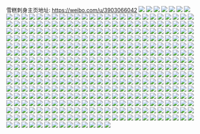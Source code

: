 雪糕刺身主页地址: https://weibo.com/u/3903066042 
![](https://wx4.sinaimg.cn/mw2000/e8a40fbagy1h8pjhuvwucj22c0340u0y.jpg) 
![](https://wx4.sinaimg.cn/mw2000/e8a40fbagy1h8pjkd6lstj22c03404qs.jpg) 
![](https://wx4.sinaimg.cn/mw2000/e8a40fbagy1h8pjk8as6cj22442ti4qq.jpg) 
![](https://wx4.sinaimg.cn/mw2000/e8a40fbagy1h8mtmvo2h5j22dc35sx6q.jpg) 
![](https://wx4.sinaimg.cn/mw2000/e8a40fbagy1h8mtmszztnj22dr1sb7wh.jpg) 
![](https://wx4.sinaimg.cn/mw2000/e8a40fbagy1h8mtmwgi7pj21sa2dq4qp.jpg) 
![](https://wx4.sinaimg.cn/mw2000/e8a40fbagy1h8gslxmid4j22ds1scnpd.jpg) 
![](https://wx4.sinaimg.cn/mw2000/e8a40fbagy1h8gsm2xwp1j22dc1s0x6q.jpg) 
![](https://wx4.sinaimg.cn/mw2000/e8a40fbagy1h8gsqa2nnbj20sn1ewn7v.jpg) 
![](https://wx4.sinaimg.cn/mw2000/e8a40fbagy1h8da3qwwz7j21kn23jb29.jpg) 
![](https://wx4.sinaimg.cn/mw2000/e8a40fbagy1h8da3saj11j21m425h7wh.jpg) 
![](https://wx4.sinaimg.cn/mw2000/e8a40fbagy1h8da3tt9k6j21ab1pr7wh.jpg) 
![](https://wx4.sinaimg.cn/mw2000/e8a40fbagy1h8da3w59qgj22dc1s0hdt.jpg) 
![](https://wx4.sinaimg.cn/mw2000/e8a40fbagy1h8da3yt7xxj21kx23wnpd.jpg) 
![](https://wx4.sinaimg.cn/mw2000/e8a40fbagy1h8da40ukhuj22dc1s0e81.jpg) 
![](https://wx4.sinaimg.cn/mw2000/e8a40fbagy1h8da42qybbj21l32447wh.jpg) 
![](https://wx4.sinaimg.cn/mw2000/e8a40fbagy1h8da43ra54j21wf2j8kjl.jpg) 
![](https://wx4.sinaimg.cn/mw2000/e8a40fbagy1h8da44mw7hj21zi2ncnpd.jpg) 
![](https://wx4.sinaimg.cn/mw2000/e8a40fbagy1h7wvkd69xkj22dc1s07wh.jpg) 
![](https://wx4.sinaimg.cn/mw2000/e8a40fbagy1h7wvkg5arkj21kg23aqv6.jpg) 
![](https://wx4.sinaimg.cn/mw2000/e8a40fbagy1h7wvkig5duj22dc1s0qv5.jpg) 
![](https://wx4.sinaimg.cn/mw2000/e8a40fbagy1h7wvl6b7goj22dc1s0e81.jpg) 
![](https://wx4.sinaimg.cn/mw2000/e8a40fbagy1h7wvl5d79hj22c0340b2b.jpg) 
![](https://wx4.sinaimg.cn/mw2000/e8a40fbagy1h74xj22pckj21s02dcu0x.jpg) 
![](https://wx4.sinaimg.cn/mw2000/e8a40fbagy1h6vv8niqbrj20u01hcab4.jpg) 
![](https://wx4.sinaimg.cn/mw2000/e8a40fbagy1h6vv8mb3yaj214j0ueafx.jpg) 
![](https://wx4.sinaimg.cn/mw2000/e8a40fbagy1h6vv8peqipj20or181gtv.jpg) 
![](https://wx4.sinaimg.cn/mw2000/e8a40fbagy1h6vv8zfd76j218g0xck6q.jpg) 
![](https://wx4.sinaimg.cn/mw2000/e8a40fbagy1h6vv8ojx6jj222a2r1qv5.jpg) 
![](https://wx4.sinaimg.cn/mw2000/e8a40fbagy1h6vv8ripq5j22822yr1kz.jpg) 
![](https://wx4.sinaimg.cn/mw2000/e8a40fbagy1h6i7oh87toj20go0ksmxf.jpg) 
![](https://wx4.sinaimg.cn/mw2000/e8a40fbagy1h654b86p87j22c0340qv6.jpg) 
![](https://wx4.sinaimg.cn/mw2000/e8a40fbagy1h654bdjy6dj22c03407wi.jpg) 
![](https://wx4.sinaimg.cn/mw2000/e8a40fbagy1h654bge48zj21wi2jc7wh.jpg) 
![](https://wx4.sinaimg.cn/mw2000/e8a40fbagy1h654blglvwj22c0340qv6.jpg) 
![](https://wx4.sinaimg.cn/mw2000/e8a40fbagy1h654b3nhfgj22aa31qhdt.jpg) 
![](https://wx4.sinaimg.cn/mw2000/e8a40fbagy1h654kaxjgvj223y2t9kjl.jpg) 
![](https://wx4.sinaimg.cn/mw2000/e8a40fbagy1h655ivfjyij224w2ujhdt.jpg) 
![](https://wx4.sinaimg.cn/mw2000/e8a40fbagy1h654ka65ikj22c03404qr.jpg) 
![](https://wx4.sinaimg.cn/mw2000/e8a40fbagy1h654kdjeo3j226p2wxb2c.jpg) 
![](https://wx4.sinaimg.cn/mw2000/e8a40fbagy1h654klu70mj22c0340akq.jpg) 
![](https://wx4.sinaimg.cn/mw2000/e8a40fbagy1h5ivydsuonj216n1kwkas.jpg) 
![](https://wx4.sinaimg.cn/mw2000/e8a40fbagy1h5ivyf8nbnj216o1kw1gz.jpg) 
![](https://wx4.sinaimg.cn/mw2000/e8a40fbagy1h5ivyfvnk9j21oe28inot.jpg) 
![](https://wx4.sinaimg.cn/mw2000/e8a40fbagy1h5ivyd5nwvj220n2ovx6p.jpg) 
![](https://wx4.sinaimg.cn/mw2000/e8a40fbagy1h5ivytd2tvj20y119e4g2.jpg) 
![](https://wx4.sinaimg.cn/mw2000/e8a40fbagy1h5ivygyikcj224h2tz7wi.jpg) 
![](https://wx4.sinaimg.cn/mw2000/e8a40fbagy1h52qflrapcj20u00t5aej.jpg) 
![](https://wx4.sinaimg.cn/mw2000/e8a40fbagy1h4w2afwzx9j22c03401l0.jpg) 
![](https://wx4.sinaimg.cn/mw2000/e8a40fbagy1h4w2aebb89j22652pp7wh.jpg) 
![](https://wx4.sinaimg.cn/mw2000/e8a40fbagy1h4foig28kij20zk0qo48o.jpg) 
![](https://wx4.sinaimg.cn/mw2000/e8a40fbagy1h4foiisl3qj22ds1sckjl.jpg) 
![](https://wx4.sinaimg.cn/mw2000/e8a40fbagy1h4foigpcxaj20zk0qodr7.jpg) 
![](https://wx4.sinaimg.cn/mw2000/e8a40fbagy1h4foijl70yj22bi1rwkjl.jpg) 
![](https://wx4.sinaimg.cn/mw2000/e8a40fbagy1h4foimffbej21sc2dshdt.jpg) 
![](https://wx4.sinaimg.cn/mw2000/e8a40fbagy1h4foikhvgmj22ds1scnpd.jpg) 
![](https://wx4.sinaimg.cn/mw2000/e8a40fbagy1h4foin3ybfj22331qnhdt.jpg) 
![](https://wx4.sinaimg.cn/mw2000/e8a40fbagy1h4foiper5tj22a01pie81.jpg) 
![](https://wx4.sinaimg.cn/mw2000/e8a40fbagy1h4bed25pwpj20n01ds4qp.jpg) 
![](https://wx4.sinaimg.cn/mw2000/e8a40fbagy1h42ee3nu83j22c0340hdu.jpg) 
![](https://wx4.sinaimg.cn/mw2000/e8a40fbagy1h2vagbgx4pj20zh1baaoe.jpg) 
![](https://wx4.sinaimg.cn/mw2000/e8a40fbagy1h2u803704vj226q2wznpe.jpg) 
![](https://wx4.sinaimg.cn/mw2000/e8a40fbagy1h2u803rp7kj20yb149ah4.jpg) 
![](https://wx4.sinaimg.cn/mw2000/e8a40fbagy1h2qmmeo551j22c03404qs.jpg) 
![](https://wx4.sinaimg.cn/mw2000/e8a40fbagy1h2qmmgy90sj222r2ro4qr.jpg) 
![](https://wx4.sinaimg.cn/mw2000/e8a40fbagy1h2qmmhhugbj21bk1rxh5g.jpg) 
![](https://wx4.sinaimg.cn/mw2000/e8a40fbagy1h2qmmcajmfj229s312npe.jpg) 
![](https://wx4.sinaimg.cn/mw2000/e8a40fbagy1h2qmqh00llj22c0340x6q.jpg) 
![](https://wx4.sinaimg.cn/mw2000/e8a40fbagy1h2qmqkddgqj22c0340e83.jpg) 
![](https://wx4.sinaimg.cn/mw2000/e8a40fbagy1h2qmqnbx6zj227k2y3npe.jpg) 
![](https://wx4.sinaimg.cn/mw2000/e8a40fbagy1h2i5pworqlj20ts12qag5.jpg) 
![](https://wx4.sinaimg.cn/mw2000/e8a40fbagy1h2hejybmpdj20n01ds13v.jpg) 
![](https://wx4.sinaimg.cn/mw2000/e8a40fbagy1h2bm40yixhj20u01hhwv9.jpg) 
![](https://wx4.sinaimg.cn/mw2000/e8a40fbagy1h2bm40i1gij20u01sltqi.jpg) 
![](https://wx4.sinaimg.cn/mw2000/e8a40fbagy1h2bm41bfnuj20qk0ein0v.jpg) 
![](https://wx4.sinaimg.cn/mw2000/e8a40fbagy1h2a2p1sbxqj21sc2dsb2a.jpg) 
![](https://wx4.sinaimg.cn/mw2000/e8a40fbagy1h2a2pa2quej22c03401kz.jpg) 
![](https://wx4.sinaimg.cn/mw2000/e8a40fbagy1h2a2pc0faaj21bu1rshca.jpg) 
![](https://wx4.sinaimg.cn/mw2000/e8a40fbagy1h2a2ratbakj20yg1ck4b0.jpg) 
![](https://wx4.sinaimg.cn/mw2000/e8a40fbagy1h25lapheofj22c03404qs.jpg) 
![](https://wx4.sinaimg.cn/mw2000/e8a40fbagy1h25lalnk2cj21601k0qrz.jpg) 
![](https://wx4.sinaimg.cn/mw2000/e8a40fbagy1h25laqt1dpj22c0340e81.jpg) 
![](https://wx4.sinaimg.cn/mw2000/e8a40fbagy1h1znw7e3byj20j60j7dhq.jpg) 
![](https://wx4.sinaimg.cn/mw2000/e8a40fbagy1h1z33kk5p5j222k2re1kz.jpg) 
![](https://wx4.sinaimg.cn/mw2000/e8a40fbagy1h1z34tbi28j225a2v17wj.jpg) 
![](https://wx4.sinaimg.cn/mw2000/e8a40fbagy1h1xe7nya97j21y02lde82.jpg) 
![](https://wx4.sinaimg.cn/mw2000/e8a40fbagy1h1xe7lx7jej22022o3x6p.jpg) 
![](https://wx4.sinaimg.cn/mw2000/e8a40fbagy1h1xe7qcjsrj223r2t0npe.jpg) 
![](https://wx4.sinaimg.cn/mw2000/e8a40fbagy1h1xe7r8vbxj20vz16mwxb.jpg) 
![](https://wx4.sinaimg.cn/mw2000/e8a40fbagy1h1xe7u08zcj22c03404qr.jpg) 
![](https://wx4.sinaimg.cn/mw2000/e8a40fbagy1h1xe7up1zsj20n00uodok.jpg) 
![](https://wx4.sinaimg.cn/mw2000/e8a40fbagy1h1xe7kcuefj224v2uiu0x.jpg) 
![](https://wx4.sinaimg.cn/mw2000/e8a40fbagy1h1xe8xvbnyj22c03404qs.jpg) 
![](https://wx4.sinaimg.cn/mw2000/e8a40fbagy1h1nk8hj2j0j20n01dsqi0.jpg) 
![](https://wx4.sinaimg.cn/mw2000/e8a40fbagy1h078j5pijlj20mz137777.jpg) 
![](https://wx4.sinaimg.cn/mw2000/e8a40fbagy1gzunel6p96j22c03404qt.jpg) 
![](https://wx4.sinaimg.cn/mw2000/e8a40fbagy1gzundf0ra5j21wi2jdhdu.jpg) 
![](https://wx4.sinaimg.cn/mw2000/e8a40fbagy1gzundjgk0mj222y2ryb2a.jpg) 
![](https://wx4.sinaimg.cn/mw2000/e8a40fbagy1gzundbojagj21qd2b5qv5.jpg) 
![](https://wx4.sinaimg.cn/mw2000/e8a40fbagy1gzundgz27bj22172pl1ky.jpg) 
![](https://wx4.sinaimg.cn/mw2000/e8a40fbagy1gzung8rocjj22c03407wk.jpg) 
![](https://wx4.sinaimg.cn/mw2000/e8a40fbagy1gzundqb4daj22c0340hdu.jpg) 
![](https://wx4.sinaimg.cn/mw2000/e8a40fbagy1gzundo337uj224m2u6qv6.jpg) 
![](https://wx4.sinaimg.cn/mw2000/e8a40fbagy1gzunds4xnmj21yn2m71ky.jpg) 
![](https://wx4.sinaimg.cn/mw2000/e8a40fbagy1gzundz3g1xj22c0340kjm.jpg) 
![](https://wx4.sinaimg.cn/mw2000/e8a40fbagy1gzundvjmkvj21y22lekjm.jpg) 
![](https://wx4.sinaimg.cn/mw2000/e8a40fbagy1gzune5fv85j221t2qfb2a.jpg) 
![](https://wx4.sinaimg.cn/mw2000/e8a40fbagy1gzund9oeadj22c03401kz.jpg) 
![](https://wx4.sinaimg.cn/mw2000/e8a40fbagy1gzune0kcdrj224i2u0hdt.jpg) 
![](https://wx4.sinaimg.cn/mw2000/e8a40fbagy1gzunf4oz5cj221e2pvqv5.jpg) 
![](https://wx4.sinaimg.cn/mw2000/e8a40fbagy1gzune2xac7j22c0340npf.jpg) 
![](https://wx4.sinaimg.cn/mw2000/e8a40fbagy1gzune8bgfpj22c03404qs.jpg) 
![](https://wx4.sinaimg.cn/mw2000/e8a40fbagy1gzunfoerm5j22382sb1ky.jpg) 
![](https://wx4.sinaimg.cn/mw2000/e8a40fbagy1gzop9kbxtlj22c0340npg.jpg) 
![](https://wx4.sinaimg.cn/mw2000/e8a40fbagy1gzop9nvm1dj220e2oikjm.jpg) 
![](https://wx4.sinaimg.cn/mw2000/e8a40fbagy1gzop9qmhrkj22412tdu0x.jpg) 
![](https://wx4.sinaimg.cn/mw2000/e8a40fbagy1gzopbgo9amj222r2rpkjm.jpg) 
![](https://wx4.sinaimg.cn/mw2000/e8a40fbagy1gzopg52y2cj20tf1gan58.jpg) 
![](https://wx4.sinaimg.cn/mw2000/e8a40fbagy1gz7b561xq2j225t2uikjm.jpg) 
![](https://wx4.sinaimg.cn/mw2000/e8a40fbagy1gz7b82p5bjj20n01dsdsx.jpg) 
![](https://wx4.sinaimg.cn/mw2000/e8a40fbagy1gz7b58mdu5j22c02zqe82.jpg) 
![](https://wx4.sinaimg.cn/mw2000/e8a40fbagy1gz7b60jthej22c0340qv7.jpg) 
![](https://wx4.sinaimg.cn/mw2000/e8a40fbagy1gz7b86if4sj21vb2hrx6p.jpg) 
![](https://wx4.sinaimg.cn/mw2000/e8a40fbagy1gz7b51rv5oj22c03401l0.jpg) 
![](https://wx4.sinaimg.cn/mw2000/e8a40fbagy1gz7b5pgedmj229z31bu0y.jpg) 
![](https://wx4.sinaimg.cn/mw2000/e8a40fbagy1gyjf5r1osij233y2bykjo.jpg) 
![](https://wx4.sinaimg.cn/mw2000/e8a40fbagy1gyjf5ozjijj22c02c0hdu.jpg) 
![](https://wx4.sinaimg.cn/mw2000/e8a40fbagy1gyjf5w8f6qj234022onpg.jpg) 
![](https://wx4.sinaimg.cn/mw2000/e8a40fbagy1gyjf60kkjlj21k033yhdu.jpg) 
![](https://wx4.sinaimg.cn/mw2000/e8a40fbagy1gyjf61y3oxj22c02c0b2a.jpg) 
![](https://wx4.sinaimg.cn/mw2000/e8a40fbagy1gyjf63urfij221l2q4x6q.jpg) 
![](https://wx4.sinaimg.cn/mw2000/e8a40fbagy1gyjf65kn5zj22vn2vn4qr.jpg) 
![](https://wx4.sinaimg.cn/mw2000/e8a40fbagy1gyjf69lieaj22zc2zce83.jpg) 
![](https://wx4.sinaimg.cn/mw2000/e8a40fbagy1gyjf5y5e46j22c0340qv6.jpg) 
![](https://wx4.sinaimg.cn/mw2000/e8a40fbagy1gyjf67ptcij223x2bex6p.jpg) 
![](https://wx4.sinaimg.cn/mw2000/e8a40fbagy1gyjf66k7epj220c20chdt.jpg) 
![](https://wx4.sinaimg.cn/mw2000/e8a40fbagy1gyjf6byktrj22bt33r4qr.jpg) 
![](https://wx4.sinaimg.cn/mw2000/e8a40fbagy1gy28y9je03j22c0340qv6.jpg) 
![](https://wx4.sinaimg.cn/mw2000/e8a40fbagy1gy28ydjpqgj22c0340u0y.jpg) 
![](https://wx4.sinaimg.cn/mw2000/e8a40fbagy1gy28yilim4j22c03404qr.jpg) 
![](https://wx4.sinaimg.cn/mw2000/e8a40fbagy1gy28y5rdu8j22c03401ky.jpg) 
![](https://wx4.sinaimg.cn/mw2000/e8a40fbagy1gxjrpq9jvzj20n014wn82.jpg) 
![](https://wx4.sinaimg.cn/mw2000/e8a40fbagy1gww9avbztpj22c03401l2.jpg) 
![](https://wx4.sinaimg.cn/mw2000/e8a40fbagy1gww9ayllo2j22c03407wk.jpg) 
![](https://wx4.sinaimg.cn/mw2000/e8a40fbagy1gww9atbdimj22c0340e82.jpg) 
![](https://wx4.sinaimg.cn/mw2000/e8a40fbagy1gww9azuqjij22532usx6p.jpg) 
![](https://wx4.sinaimg.cn/mw2000/004g8RM6gy1gvjoedyonjj61zw2nvb2a02.jpg) 
![](https://wx4.sinaimg.cn/mw2000/004g8RM6gy1gvfc9b976bj61ho2iou0x02.jpg) 
![](https://wx4.sinaimg.cn/mw2000/004g8RM6gy1gvcxzic3dqj61zm1zmx6p02.jpg) 
![](https://wx4.sinaimg.cn/mw2000/004g8RM6gy1gvcxzh5ub5j62c03401kz02.jpg) 
![](https://wx4.sinaimg.cn/mw2000/004g8RM6gy1gv3r3o5ak3j629d2nbqv502.jpg) 
![](https://wx4.sinaimg.cn/mw2000/004g8RM6gy1gv3r3s5vamj61kx23wnp202.jpg) 
![](https://wx4.sinaimg.cn/mw2000/004g8RM6gy1gv3r3ugse1j61oo1ooni602.jpg) 
![](https://wx4.sinaimg.cn/mw2000/004g8RM6gy1gv3r3lb5jhj62ds1sckjl02.jpg) 
![](https://wx4.sinaimg.cn/mw2000/004g8RM6gy1gv2nafg5a5j62c02c04qq02.jpg) 
![](https://wx4.sinaimg.cn/mw2000/004g8RM6gy1gumejpfcnwj62213311ky02.jpg) 
![](https://wx4.sinaimg.cn/mw2000/004g8RM6gy1gumejq3fg4j61s33k7npd02.jpg) 
![](https://wx4.sinaimg.cn/mw2000/004g8RM6gy1gumejqsm9cj62c0340x6p02.jpg) 
![](https://wx4.sinaimg.cn/mw2000/004g8RM6gy1gumejuclcuj63402c0x6r02.jpg) 
![](https://wx4.sinaimg.cn/mw2000/004g8RM6gy1gumel4bto2j62c02c0x6q02.jpg) 
![](https://wx4.sinaimg.cn/mw2000/004g8RM6gy1gumel60fyuj62c02c04qq02.jpg) 
![](https://wx4.sinaimg.cn/mw2000/004g8RM6gy1gumejs9gnsj62c0340u0z02.jpg) 
![](https://wx4.sinaimg.cn/mw2000/004g8RM6gy1gumejojv86j62kx340npf02.jpg) 
![](https://wx4.sinaimg.cn/mw2000/004g8RM6gy1gumejr5q2uj60kp0t0wkn02.jpg) 
![](https://wx4.sinaimg.cn/mw2000/004g8RM6gy1gumejvc7kaj62c0340e8102.jpg) 
![](https://wx4.sinaimg.cn/mw2000/004g8RM6gy1gumejwj7tyj62c0340b2902.jpg) 
![](https://wx4.sinaimg.cn/mw2000/004g8RM6gy1gubzww5vq7j60mc13p45f02.jpg) 
![](https://wx4.sinaimg.cn/mw2000/004g8RM6gy1gubzwxq7pij62c0340npd02.jpg) 
![](https://wx4.sinaimg.cn/mw2000/004g8RM6gy1gubzx0whtoj62c0340u0x02.jpg) 
![](https://wx4.sinaimg.cn/mw2000/004g8RM6gy1gubzx5ir9qj62c0340npe02.jpg) 
![](https://wx4.sinaimg.cn/mw2000/004g8RM6gy1gubzx6t75uj62c0340hdu02.jpg) 
![](https://wx4.sinaimg.cn/mw2000/004g8RM6gy1gubzx7ybznj62c02c0b2a02.jpg) 
![](https://wx4.sinaimg.cn/mw2000/004g8RM6gy1gubzy0wuggj62c0340hdu02.jpg) 
![](https://wx4.sinaimg.cn/mw2000/004g8RM6gy1gubzy3trc2j61400u0jzg02.jpg) 
![](https://wx4.sinaimg.cn/mw2000/004g8RM6gy1gubzy3cea1j63402c0e8202.jpg) 
![](https://wx4.sinaimg.cn/mw2000/004g8RM6gy1gubzy4q3sej60j10jite602.jpg) 
![](https://wx4.sinaimg.cn/mw2000/004g8RM6gy1gubzy6dwxnj62c0340hdv02.jpg) 
![](https://wx4.sinaimg.cn/mw2000/004g8RM6gy1gubzxzpca2j62c03401l102.jpg) 
![](https://wx4.sinaimg.cn/mw2000/004g8RM6gy1gu5mzrpww7j60n014wtiq02.jpg) 
![](https://wx4.sinaimg.cn/mw2000/004g8RM6gy1gu5mzslj6xj60n014wtjv02.jpg) 
![](https://wx4.sinaimg.cn/mw2000/004g8RM6gy1gu5mzqtrvpj60n014wtiw02.jpg) 
![](https://wx4.sinaimg.cn/mw2000/004g8RM6gy1gu5mzv2ygtj60n01ds7wh02.jpg) 
![](https://wx4.sinaimg.cn/mw2000/004g8RM6gy1gu5mzvo59xj60n014w7fg02.jpg) 
![](https://wx4.sinaimg.cn/mw2000/004g8RM6gy1gu5mzw2z3bj60n014w12u02.jpg) 
![](https://wx4.sinaimg.cn/mw2000/004g8RM6gy1gu3zzrx93bj61sc2dsu0x02.jpg) 
![](https://wx4.sinaimg.cn/mw2000/004g8RM6gy1gu3zztswp7j61sc2ds4qq02.jpg) 
![](https://wx4.sinaimg.cn/mw2000/004g8RM6gy1gu3zzviv1dj61sc2dsqv502.jpg) 
![](https://wx4.sinaimg.cn/mw2000/004g8RM6gy1gu3zzxkci0j61sc2ds4qq02.jpg) 
![](https://wx4.sinaimg.cn/mw2000/004g8RM6gy1gu1k6rsc3kj61sc2ds4qq02.jpg) 
![](https://wx4.sinaimg.cn/mw2000/004g8RM6gy1gtwlhgmqxgj61sc2ds4qq02.jpg) 
![](https://wx4.sinaimg.cn/mw2000/004g8RM6gy1gtpcswzgdgj62c03404qq02.jpg) 
![](https://wx4.sinaimg.cn/mw2000/004g8RM6gy1gtpcsvhsxtj60lh0gv77x02.jpg) 
![](https://wx4.sinaimg.cn/mw2000/e8a40fbagy1gt7ls5mxqbj21mb25q7wh.jpg) 
![](https://wx4.sinaimg.cn/mw2000/e8a40fbagy1gt6t7cijynj20my10udkk.jpg) 
![](https://wx4.sinaimg.cn/mw2000/e8a40fbagy1gt2jyk9mgjj22c02c0u0x.jpg) 
![](https://wx4.sinaimg.cn/mw2000/e8a40fbagy1gt2jzgjpo6j21sc2dshdt.jpg) 
![](https://wx4.sinaimg.cn/mw2000/e8a40fbagy1gt2jzejheuj22c02c0e82.jpg) 
![](https://wx4.sinaimg.cn/mw2000/e8a40fbagy1gsktxg1t08j21fz1xb4qp.jpg) 
![](https://wx4.sinaimg.cn/mw2000/e8a40fbagy1gsktzwj6n6j21mc25su0x.jpg) 
![](https://wx4.sinaimg.cn/mw2000/e8a40fbagy1gsktzur5wmj21mc25sqv5.jpg) 
![](https://wx4.sinaimg.cn/mw2000/e8a40fbagy1gscw9vjybij22c02c04qp.jpg) 
![](https://wx4.sinaimg.cn/mw2000/e8a40fbagy1gscwbpq7ywj22io2io1kz.jpg) 
![](https://wx4.sinaimg.cn/mw2000/e8a40fbagy1gscw9grqrnj22c0340x6q.jpg) 
![](https://wx4.sinaimg.cn/mw2000/e8a40fbagy1gscwd2095nj21yq2mcnpe.jpg) 
![](https://wx4.sinaimg.cn/mw2000/e8a40fbagy1gscwbwgfeqj219i1ook7j.jpg) 
![](https://wx4.sinaimg.cn/mw2000/e8a40fbagy1gscwei1t1bj22801o04qp.jpg) 
![](https://wx4.sinaimg.cn/mw2000/e8a40fbagy1gscwe71ynbj22c03401ky.jpg) 
![](https://wx4.sinaimg.cn/mw2000/e8a40fbagy1gscwetqcekj22c0340qv5.jpg) 
![](https://wx4.sinaimg.cn/mw2000/e8a40fbagy1gscwaisg3yj21o0280npd.jpg) 
![](https://wx4.sinaimg.cn/mw2000/e8a40fbagy1gscwfgombjj22c0340e82.jpg) 
![](https://wx4.sinaimg.cn/mw2000/e8a40fbagy1gs8ao27lm8j22c0340b2a.jpg) 
![](https://wx4.sinaimg.cn/mw2000/e8a40fbagy1gs8aq2b6eej22c03401kx.jpg) 
![](https://wx4.sinaimg.cn/mw2000/e8a40fbagy1gs8aogk6cej22801o07wh.jpg) 
![](https://wx4.sinaimg.cn/mw2000/e8a40fbagy1gs8aou2yscj22a92a8qv5.jpg) 
![](https://wx4.sinaimg.cn/mw2000/e8a40fbagy1gs8ao6cnysj21sc2ds1kx.jpg) 
![](https://wx4.sinaimg.cn/mw2000/e8a40fbagy1gs8aoofiaqj21o02804qp.jpg) 
![](https://wx4.sinaimg.cn/mw2000/004g8RM6gy1gs8aozdqylj62801o0b2902.jpg) 
![](https://wx4.sinaimg.cn/mw2000/e8a40fbagy1gs8ap64i54j21sc2dsx6p.jpg) 
![](https://wx4.sinaimg.cn/mw2000/e8a40fbagy1gs8apc0uhkj22801o0hdt.jpg) 
![](https://wx4.sinaimg.cn/mw2000/e8a40fbagy1gs8apjcxgqj21sm1ly1ky.jpg) 
![](https://wx4.sinaimg.cn/mw2000/e8a40fbagy1gs8appz8grj21sc2dsx6p.jpg) 
![](https://wx4.sinaimg.cn/mw2000/e8a40fbagy1gs8arxikiaj22ds1scqv6.jpg) 
![](https://wx4.sinaimg.cn/mw2000/e8a40fbagy1gs8apstmblj22c02c0nkj.jpg) 
![](https://wx4.sinaimg.cn/mw2000/e8a40fbagy1gs8aokjunfj22bv2bv4qp.jpg) 
![](https://wx4.sinaimg.cn/mw2000/e8a40fbagy1gs8anv6my8j20tu0tunce.jpg) 
![](https://wx4.sinaimg.cn/mw2000/e8a40fbagy1gs8apxotg1j22c03407wh.jpg) 
![](https://wx4.sinaimg.cn/mw2000/e8a40fbagy1gs8aqgus9lj22c02c07c8.jpg) 
![](https://wx4.sinaimg.cn/mw2000/e8a40fbagy1gs8aqefqywj22c02c0qr0.jpg) 
![](https://wx4.sinaimg.cn/mw2000/e8a40fbagy1grwrz6r728j22c03404qr.jpg) 
![](https://wx4.sinaimg.cn/mw2000/e8a40fbagy1grsn6i3cynj21sc2ds1ky.jpg) 
![](https://wx4.sinaimg.cn/mw2000/e8a40fbagy1grsn6jmhj8j22c0340qv5.jpg) 
![](https://wx4.sinaimg.cn/mw2000/e8a40fbagy1grsn6l6hyuj21sc2ds1ky.jpg) 
![](https://wx4.sinaimg.cn/mw2000/e8a40fbagy1grqe7lcafjj22c03407wj.jpg) 
![](https://wx4.sinaimg.cn/mw2000/e8a40fbagy1grqe7j00noj22c0340b2b.jpg) 
![](https://wx4.sinaimg.cn/mw2000/e8a40fbagy1grhoxpec4bj22c02c07wh.jpg) 
![](https://wx4.sinaimg.cn/mw2000/e8a40fbagy1grhoxqvkfvj21u51u51ky.jpg) 
![](https://wx4.sinaimg.cn/mw2000/e8a40fbagy1grhoxob4afj21d41titrj.jpg) 
![](https://wx4.sinaimg.cn/mw2000/e8a40fbagy1grhoxrm4alj224r2v6k0j.jpg) 
![](https://wx4.sinaimg.cn/mw2000/e8a40fbagy1gr34itbok9j21kx2ddx6t.jpg) 
![](https://wx4.sinaimg.cn/mw2000/e8a40fbagy1gr34iulhgzj22801o0b29.jpg) 
![](https://wx4.sinaimg.cn/mw2000/e8a40fbagy1gr34ivv86oj23402c0npe.jpg) 
![](https://wx4.sinaimg.cn/mw2000/e8a40fbagy1gr34j2hjnsj22ds1sc4qq.jpg) 
![](https://wx4.sinaimg.cn/mw2000/e8a40fbagy1gr34j4dy5kj21s22lznpd.jpg) 
![](https://wx4.sinaimg.cn/mw2000/e8a40fbagy1gr34j5y6e4j22iu21l1ky.jpg) 
![](https://wx4.sinaimg.cn/mw2000/e8a40fbagy1gr34mlxsmlj225z2l2qv7.jpg) 
![](https://wx4.sinaimg.cn/mw2000/e8a40fbagy1gr34k4qantj20tu0tu4e1.jpg) 
![](https://wx4.sinaimg.cn/mw2000/e8a40fbagy1gr34jejd09j22c02c07c8.jpg) 
![](https://wx4.sinaimg.cn/mw2000/e8a40fbagy1gr0v70t9xbj21hn1zj7wj.jpg) 
![](https://wx4.sinaimg.cn/mw2000/e8a40fbagy1gr0v72nzsjj21w32is1ky.jpg) 
![](https://wx4.sinaimg.cn/mw2000/e8a40fbagy1gr0v76lbtpj21yc2lt4qq.jpg) 
![](https://wx4.sinaimg.cn/mw2000/e8a40fbagy1gr0v7bd4x9j20mz0cfq64.jpg) 
![](https://wx4.sinaimg.cn/mw2000/e8a40fbagy1gr0v7jffnnj20n014wtj4.jpg) 
![](https://wx4.sinaimg.cn/mw2000/e8a40fbagy1gr0v7a2tegj23402c0e81.jpg) 
![](https://wx4.sinaimg.cn/mw2000/e8a40fbagy1gr0v6ytu5lj221y2qme82.jpg) 
![](https://wx4.sinaimg.cn/mw2000/e8a40fbagy1gr0v77p30sj21uz2hb4qp.jpg) 
![](https://wx4.sinaimg.cn/mw2000/e8a40fbagy1gr0v7inmk7j20v916twld.jpg) 
![](https://wx4.sinaimg.cn/mw2000/e8a40fbagy1gr0v751iqdj22rs21iqv6.jpg) 
![](https://wx4.sinaimg.cn/mw2000/e8a40fbagy1gr0v78hnpkj21sc2dstxy.jpg) 
![](https://wx4.sinaimg.cn/mw2000/e8a40fbagy1gr0v7hacl0j21sc2dsx6p.jpg) 
![](https://wx4.sinaimg.cn/mw2000/e8a40fbagy1gqygm487t0j23402c01kx.jpg) 
![](https://wx4.sinaimg.cn/mw2000/e8a40fbagy1gqwafcsxcrj20n01dshdu.jpg) 
![](https://wx4.sinaimg.cn/mw2000/e8a40fbagy1gqpqc3dzzbj20u00u0n30.jpg) 
![](https://wx4.sinaimg.cn/mw2000/e8a40fbagy1gqpqcvmei6j20u00u0tg4.jpg) 
![](https://wx4.sinaimg.cn/mw2000/e8a40fbagy1gqmi6mb8rxj22c02c0e82.jpg) 
![](https://wx4.sinaimg.cn/mw2000/e8a40fbagy1gqmi6n656wj21zy1zyhdt.jpg) 
![](https://wx4.sinaimg.cn/mw2000/e8a40fbagy1gqmi6jz28sj2223223qv5.jpg) 
![](https://wx4.sinaimg.cn/mw2000/e8a40fbagy1gqmi6ols5lj22c02c0e83.jpg) 
![](https://wx4.sinaimg.cn/mw2000/e8a40fbagy1gqmi6pges6j22c02c0qv5.jpg) 
![](https://wx4.sinaimg.cn/mw2000/e8a40fbagy1gqmi6lap37j22c02c0e82.jpg) 
![](https://wx4.sinaimg.cn/mw2000/e8a40fbagy1gqmi6pyc54j20v91jkand.jpg) 
![](https://wx4.sinaimg.cn/mw2000/e8a40fbagy1gqmi6r5uuwj23402c0b29.jpg) 
![](https://wx4.sinaimg.cn/mw2000/e8a40fbagy1gqa9y7lzmaj20ty140jzd.jpg) 
![](https://wx4.sinaimg.cn/mw2000/e8a40fbagy1gqa9yaw2fyj217q1mck5j.jpg) 
![](https://wx4.sinaimg.cn/mw2000/e8a40fbagy1gqa9ybamszj217q1mcgz6.jpg) 
![](https://wx4.sinaimg.cn/mw2000/e8a40fbagy1gqa9yg3tdvj21o02yo7wh.jpg) 
![](https://wx4.sinaimg.cn/mw2000/e8a40fbagy1gqa9yci0hij22c0340qv5.jpg) 
![](https://wx4.sinaimg.cn/mw2000/e8a40fbagy1gqa9ygx1flj21o02yo7wh.jpg) 
![](https://wx4.sinaimg.cn/mw2000/e8a40fbagy1gqa9yhlpawj21o02yo7wh.jpg) 
![](https://wx4.sinaimg.cn/mw2000/e8a40fbagy1gqa9ykc9sxj22c03404cx.jpg) 
![](https://wx4.sinaimg.cn/mw2000/e8a40fbagy1gqa9yimdr1j22c03407ji.jpg) 
![](https://wx4.sinaimg.cn/mw2000/e8a40fbagy1gqa9yac09nj20mi0u0n4i.jpg) 
![](https://wx4.sinaimg.cn/mw2000/e8a40fbagy1gqa9yno67aj23402c0kfl.jpg) 
![](https://wx4.sinaimg.cn/mw2000/e8a40fbagy1gqa9ymw1t9j22c02c0awh.jpg) 
![](https://wx4.sinaimg.cn/mw2000/e8a40fbagy1gqa9y8sq91j22c0340tur.jpg) 
![](https://wx4.sinaimg.cn/mw2000/e8a40fbagy1gqa9yq4ya3j22c03407wh.jpg) 
![](https://wx4.sinaimg.cn/mw2000/e8a40fbagy1gqa9ys76awj22c0340x6p.jpg) 
![](https://wx4.sinaimg.cn/mw2000/e8a40fbagy1gq7ww6mmcmj22ac31sb29.jpg) 
![](https://wx4.sinaimg.cn/mw2000/e8a40fbagy1gq7ww98cgrj22c0340npe.jpg) 
![](https://wx4.sinaimg.cn/mw2000/e8a40fbagy1gq7ww51690j22c02c0e82.jpg) 
![](https://wx4.sinaimg.cn/mw2000/e8a40fbagy1gq7ww0j1v1j22c02c0qv5.jpg) 
![](https://wx4.sinaimg.cn/mw2000/e8a40fbagy1gq7wvv90hvj22c02c07wi.jpg) 
![](https://wx4.sinaimg.cn/mw2000/e8a40fbagy1gq7wwic5ppj22c02c0h30.jpg) 
![](https://wx4.sinaimg.cn/mw2000/e8a40fbagy1gq7wwauu75j21xx1xxe81.jpg) 
![](https://wx4.sinaimg.cn/mw2000/e8a40fbagy1gq7wwdu0vej21w41w4gzk.jpg) 
![](https://wx4.sinaimg.cn/mw2000/e8a40fbagy1gq7wvya5hwj22c0340hdu.jpg) 
![](https://wx4.sinaimg.cn/mw2000/e8a40fbagy1gq7ww282lnj21uk1uk4qq.jpg) 
![](https://wx4.sinaimg.cn/mw2000/e8a40fbagy1gq7wwgi0euj23402c01l0.jpg) 
![](https://wx4.sinaimg.cn/mw2000/e8a40fbagy1gpqkt4zj5fj22c0340hdt.jpg) 
![](https://wx4.sinaimg.cn/mw2000/e8a40fbagy1gpqkszws3fj21sc2ds4qq.jpg) 
![](https://wx4.sinaimg.cn/mw2000/e8a40fbagy1gpqksxtqrvj22ab1oinpd.jpg) 
![](https://wx4.sinaimg.cn/mw2000/e8a40fbagy1gpqkt99xj7j20q90z0n4p.jpg) 
![](https://wx4.sinaimg.cn/mw2000/e8a40fbagy1gpqkto7a8jj22c0340hdv.jpg) 
![](https://wx4.sinaimg.cn/mw2000/e8a40fbagy1gpqkt86n4pj21sc2dsu0x.jpg) 
![](https://wx4.sinaimg.cn/mw2000/e8a40fbagy1gpqktuz98aj226s2x3qv6.jpg) 
![](https://wx4.sinaimg.cn/mw2000/e8a40fbagy1gpqkue4o78j22c0340hdv.jpg) 
![](https://wx4.sinaimg.cn/mw2000/e8a40fbagy1gpqkujzjihj20n014wgv7.jpg) 
![](https://wx4.sinaimg.cn/mw2000/e8a40fbagy1gpqkuplm1cj21sc2dsx6p.jpg) 
![](https://wx4.sinaimg.cn/mw2000/e8a40fbagy1gpqkutk57zj22c03401kx.jpg) 
![](https://wx4.sinaimg.cn/mw2000/e8a40fbagy1gpqkv3ayumj22ds1sc4qq.jpg) 
![](https://wx4.sinaimg.cn/mw2000/e8a40fbagy1gpqkva9515j21sc2dsqv5.jpg) 
![](https://wx4.sinaimg.cn/mw2000/e8a40fbagy1gpgb5m1udsj22bb3331ky.jpg) 
![](https://wx4.sinaimg.cn/mw2000/e8a40fbagy1gpgb5np6qyj22bb3331ky.jpg) 
![](https://wx4.sinaimg.cn/mw2000/e8a40fbagy1gpgb5oq3x7j22bb3331ky.jpg) 
![](https://wx4.sinaimg.cn/mw2000/e8a40fbagy1gpgb5u2630j22c03407wj.jpg) 
![](https://wx4.sinaimg.cn/mw2000/e8a40fbagy1gpgb5qwt15j21o0282qv5.jpg) 
![](https://wx4.sinaimg.cn/mw2000/e8a40fbagy1gpgb5wo9slj22c0340npf.jpg) 
![](https://wx4.sinaimg.cn/mw2000/e8a40fbagy1gpbokhs90ij22c0340b2b.jpg) 
![](https://wx4.sinaimg.cn/mw2000/e8a40fbagy1gpbokf26vhj22c0340hdv.jpg) 
![](https://wx4.sinaimg.cn/mw2000/e8a40fbagy1gpboknbb2wj224n2w5npf.jpg) 
![](https://wx4.sinaimg.cn/mw2000/e8a40fbagy1gpbokqcsipj22c0340kjn.jpg) 
![](https://wx4.sinaimg.cn/mw2000/e8a40fbagy1gpbokx8e7rj21kw2dc7wh.jpg) 
![](https://wx4.sinaimg.cn/mw2000/e8a40fbagy1gpboktm01nj21400u0463.jpg) 
![](https://wx4.sinaimg.cn/mw2000/e8a40fbagy1gpbokumplyj22dc1kw4qp.jpg) 
![](https://wx4.sinaimg.cn/mw2000/e8a40fbagy1gpbokk3oihj22642w5e82.jpg) 
![](https://wx4.sinaimg.cn/mw2000/e8a40fbagy1gpbotbv57pj21vm2i64qq.jpg) 
![](https://wx4.sinaimg.cn/mw2000/e8a40fbagy1gpbote0uksj22c03407wj.jpg) 
![](https://wx4.sinaimg.cn/mw2000/e8a40fbagy1gp87m9h9pvj22c03404qr.jpg) 
![](https://wx4.sinaimg.cn/mw2000/e8a40fbagy1gp87maktawj222c2r4hdu.jpg) 
![](https://wx4.sinaimg.cn/mw2000/e8a40fbagy1gp87mijlsaj22092ocnpe.jpg) 
![](https://wx4.sinaimg.cn/mw2000/e8a40fbagy1gp87nrf1nbj20ty13yhdt.jpg) 
![](https://wx4.sinaimg.cn/mw2000/e8a40fbagy1gp87mkszqfj220r2ozhdu.jpg) 
![](https://wx4.sinaimg.cn/mw2000/e8a40fbagy1gp87mpjkeyj20tu13ub29.jpg) 
![](https://wx4.sinaimg.cn/mw2000/e8a40fbagy1gp87moaf25j22ds1sc1ky.jpg) 
![](https://wx4.sinaimg.cn/mw2000/e8a40fbagy1gp87m6sxfuj21yq1m2b2a.jpg) 
![](https://wx4.sinaimg.cn/mw2000/e8a40fbagy1gp87mnhbl4j22ds1scx6p.jpg) 
![](https://wx4.sinaimg.cn/mw2000/e8a40fbagy1go729aigoxj22ds1schcb.jpg) 
![](https://wx4.sinaimg.cn/mw2000/e8a40fbagy1go729cg3svj23402c0qv5.jpg) 
![](https://wx4.sinaimg.cn/mw2000/e8a40fbagy1go7298gyvrj22yo1o0u0y.jpg) 
![](https://wx4.sinaimg.cn/mw2000/e8a40fbagy1go729e9lngj22c02c0du2.jpg) 
![](https://wx4.sinaimg.cn/mw2000/e8a40fbagy1go729fk34vj23402c07ko.jpg) 
![](https://wx4.sinaimg.cn/mw2000/e8a40fbagy1go729hmjt5j21sc1zwu0x.jpg) 
![](https://wx4.sinaimg.cn/mw2000/e8a40fbagy1go729iae25j20mr14ngrb.jpg) 
![](https://wx4.sinaimg.cn/mw2000/e8a40fbagy1go729p6thcj22c0340e82.jpg) 
![](https://wx4.sinaimg.cn/mw2000/e8a40fbagy1go729u40rhj22ds1scu0x.jpg) 
![](https://wx4.sinaimg.cn/mw2000/e8a40fbagy1go729xp2nqj22by2iokjm.jpg) 
![](https://wx4.sinaimg.cn/mw2000/e8a40fbagy1gnuhlff8xcj21sp20ytmp.jpg) 
![](https://wx4.sinaimg.cn/mw2000/e8a40fbagy1gnuhlex2asj21lc1lc7d9.jpg) 
![](https://wx4.sinaimg.cn/mw2000/e8a40fbagy1gnuhmisqukj216b16banr.jpg) 
![](https://wx4.sinaimg.cn/mw2000/e8a40fbagy1gnuhmje5wuj21sc1sc4qp.jpg) 
![](https://wx4.sinaimg.cn/mw2000/e8a40fbagy1gnpdenwffjj21ei1eih6r.jpg) 
![](https://wx4.sinaimg.cn/mw2000/e8a40fbagy1gnci2y47bpj21sc2dsnpe.jpg) 
![](https://wx4.sinaimg.cn/mw2000/e8a40fbagy1gnci23qifnj22c03404qp.jpg) 
![](https://wx4.sinaimg.cn/mw2000/e8a40fbagy1gnci1vj53yj22c0340npd.jpg) 
![](https://wx4.sinaimg.cn/mw2000/e8a40fbagy1gnci29duf5j22c03407wh.jpg) 
![](https://wx4.sinaimg.cn/mw2000/e8a40fbagy1gnci30v12sj21sc2dsnpe.jpg) 
![](https://wx4.sinaimg.cn/mw2000/e8a40fbagy1gnci2bqgowj22c0340b29.jpg) 
![](https://wx4.sinaimg.cn/mw2000/e8a40fbagy1gnci1sa3lej22c0340npd.jpg) 
![](https://wx4.sinaimg.cn/mw2000/e8a40fbagy1gnci22gnb3j22c0340hdt.jpg) 
![](https://wx4.sinaimg.cn/mw2000/e8a40fbagy1gnci33vrqfj21sc2dsqv7.jpg) 
![](https://wx4.sinaimg.cn/mw2000/e8a40fbagy1gnci1x81evj22c0340u0x.jpg) 
![](https://wx4.sinaimg.cn/mw2000/e8a40fbagy1gnci265b7kj21sg2dsu0y.jpg) 
![](https://wx4.sinaimg.cn/mw2000/e8a40fbagy1gnci27l82jj22c0340hdt.jpg) 
![](https://wx4.sinaimg.cn/mw2000/e8a40fbagy1gn5zwxquqlj22c02y4kjl.jpg) 
![](https://wx4.sinaimg.cn/mw2000/e8a40fbagy1gn3zqrl1qbj22c03401kz.jpg) 
![](https://wx4.sinaimg.cn/mw2000/e8a40fbagy1gn3zqszj4oj22c0340e82.jpg) 
![](https://wx4.sinaimg.cn/mw2000/e8a40fbagy1gn3zqqjapbj22c03404qr.jpg) 
![](https://wx4.sinaimg.cn/mw2000/e8a40fbagy1gn3zqts0fcj22c03407wh.jpg) 
![](https://wx4.sinaimg.cn/mw2000/e8a40fbagy1gn28q8lvzjj20u01407bh.jpg) 
![](https://wx4.sinaimg.cn/mw2000/e8a40fbagy1gn28h4husqj20u0140n2x.jpg) 
![](https://wx4.sinaimg.cn/mw2000/e8a40fbagy1gn28h5euynj20u013y491.jpg) 
![](https://wx4.sinaimg.cn/mw2000/e8a40fbagy1gn28h69dspj20u013ygtu.jpg) 
![](https://wx4.sinaimg.cn/mw2000/e8a40fbagy1gn28h7wo58j20u013y47t.jpg) 
![](https://wx4.sinaimg.cn/mw2000/e8a40fbagy1gn28h743i6j20n01dstgk.jpg) 
![](https://wx4.sinaimg.cn/mw2000/e8a40fbaly1gmxf7pmm1nj20u0140dsa.jpg) 
![](https://wx4.sinaimg.cn/mw2000/e8a40fbaly1gmxf849jk9j20u0140gzd.jpg) 
![](https://wx4.sinaimg.cn/mw2000/e8a40fbaly1gmxf8cko86j20u0140k2r.jpg) 
![](https://wx4.sinaimg.cn/mw2000/e8a40fbagy1gmq1t37a0hj22c02c04qq.jpg) 
![](https://wx4.sinaimg.cn/mw2000/e8a40fbagy1gmq1t56h0hj22c02c0kjl.jpg) 
![](https://wx4.sinaimg.cn/mw2000/e8a40fbagy1gmq1t76b61j22c03404qq.jpg) 
![](https://wx4.sinaimg.cn/mw2000/e8a40fbagy1gmq1tbbx9bj22c034bx6p.jpg) 
![](https://wx4.sinaimg.cn/mw2000/e8a40fbagy1gmr5cd3zkej22c02c07q0.jpg) 
![](https://wx4.sinaimg.cn/mw2000/e8a40fbagy1gmq1t47wjxj21sc2ds1kx.jpg) 
![](https://wx4.sinaimg.cn/mw2000/e8a40fbagy1gmtc1f9ucqj21y52qk1ky.jpg) 
![](https://wx4.sinaimg.cn/mw2000/e8a40fbagy1gmr5c12f69j22c02c0hdt.jpg) 
![](https://wx4.sinaimg.cn/mw2000/e8a40fbagy1gmr5c0du2nj22c02c01kx.jpg) 
![](https://wx4.sinaimg.cn/mw2000/e8a40fbagy1gmq1t9zq5dj22c02c0hdt.jpg) 
![](https://wx4.sinaimg.cn/mw2000/e8a40fbagy1gm2sbbikl8j20u0143anf.jpg) 
![](https://wx4.sinaimg.cn/mw2000/e8a40fbagy1gm2sber7xwj20u0140wr6.jpg) 
![](https://wx4.sinaimg.cn/mw2000/e8a40fbagy1gm2sbhfvipj20u00u048x.jpg) 
![](https://wx4.sinaimg.cn/mw2000/e8a40fbagy1gm2sbjs97ij20u00u0ajj.jpg) 
![](https://wx4.sinaimg.cn/mw2000/e8a40fbagy1gm2sb9fsfqj20u00u07fb.jpg) 
![](https://wx4.sinaimg.cn/mw2000/e8a40fbagy1gm2sbldvstj20u0140dn5.jpg) 
![](https://wx4.sinaimg.cn/mw2000/e8a40fbagy1gm2sbo92w3j20u00u00zs.jpg) 
![](https://wx4.sinaimg.cn/mw2000/e8a40fbagy1gm2sbmv97gj20u0140wm3.jpg) 
![](https://wx4.sinaimg.cn/mw2000/e8a40fbagy1gm2sczqdt6j20tu13un69.jpg) 
![](https://wx4.sinaimg.cn/mw2000/e8a40fbagy1glzeo8wxezj22c02c0nmj.jpg) 
